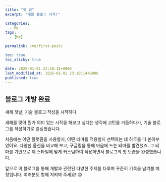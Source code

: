 ```yaml
---
title: "첫 글"
excerpt: "개발 블로그 시작!"

categories:
  - Me
tags:
  - [Me]

permalink: /me/first-post/

toc: true
toc_sticky: true

date: 2025-01-01 23:10:11+0900
last_modified_at: 2025-01-01 23:10:14+0900
published: true
---
```


## 블로그 개발 완료

새해 첫날, 기술 블로그 작성을 시작하다

새해를 맞아 뭔가 의미 있는 시작을 해보고 싶다는 생각에 고민을 거듭하다가, 기술 블로그를 작성하기로 결심했습니다.

처음에는 어떤 플랫폼을 사용할지, 어떤 테마를 적용할지 선택하는 데 하루를 다 쏟아부었어요. 다양한 옵션을 비교해 보고, 구글링을 통해 마음에 드는 테마를 발견했죠. 그 테마를 기반으로 제 스타일에 맞게 커스텀하여 적용하면서 블로그의 첫 모습을 완성했습니다.

앞으로 이 블로그를 통해 개발과 관련된 다양한 주제를 다루며 꾸준히 기록을 남겨볼 예정입니다. 여러분도 함께 지켜봐 주세요! 😊
